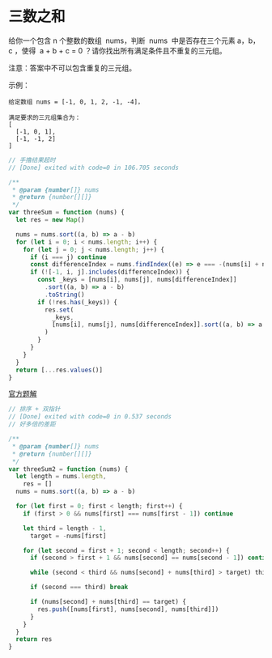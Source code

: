 # 三数之和

给你一个包含 n 个整数的数组  nums，判断  nums  中是否存在三个元素 a，b，c ，使得  a + b + c = 0 ？请你找出所有满足条件且不重复的三元组。

注意：答案中不可以包含重复的三元组。

示例：

    给定数组 nums = [-1, 0, 1, 2, -1, -4]，

    满足要求的三元组集合为：
    [
      [-1, 0, 1],
      [-1, -1, 2]
    ]

```js
// 手撸结果超时
// [Done] exited with code=0 in 106.705 seconds

/**
 * @param {number[]} nums
 * @return {number[][]}
 */
var threeSum = function (nums) {
  let res = new Map()

  nums = nums.sort((a, b) => a - b)
  for (let i = 0; i < nums.length; i++) {
    for (let j = 0; j < nums.length; j++) {
      if (i === j) continue
      const differenceIndex = nums.findIndex((e) => e === -(nums[i] + nums[j]))
      if (![-1, i, j].includes(differenceIndex)) {
        const _keys = [nums[i], nums[j], nums[differenceIndex]]
          .sort((a, b) => a - b)
          .toString()
        if (!res.has(_keys)) {
          res.set(
            _keys,
            [nums[i], nums[j], nums[differenceIndex]].sort((a, b) => a - b)
          )
        }
      }
    }
  }
  return [...res.values()]
}
```

[官方题解](https://leetcode-cn.com/problems/3sum/solution/san-shu-zhi-he-by-leetcode-solution/)

```js
// 排序 + 双指针
// [Done] exited with code=0 in 0.537 seconds
// 好多倍的差距

/**
 * @param {number[]} nums
 * @return {number[][]}
 */
var threeSum2 = function (nums) {
  let length = nums.length,
    res = []
  nums = nums.sort((a, b) => a - b)

  for (let first = 0; first < length; first++) {
    if (first > 0 && nums[first] === nums[first - 1]) continue

    let third = length - 1,
      target = -nums[first]

    for (let second = first + 1; second < length; second++) {
      if (second > first + 1 && nums[second] == nums[second - 1]) continue

      while (second < third && nums[second] + nums[third] > target) third--

      if (second === third) break

      if (nums[second] + nums[third] == target) {
        res.push([nums[first], nums[second], nums[third]])
      }
    }
  }
  return res
}
```
